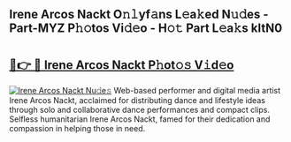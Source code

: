 ## Irene Arcos Nackt O𝚗𝚕yf𝚊ns L𝚎a𝚔ed N𝚞𝚍es - Part-MYZ P𝚑𝚘tos Vi𝚍𝚎o - H𝚘𝚝 Part L𝚎a𝚔s kItN0

# <h2><a href="http://kf73vv.oniu.top/?m=Irene+Arcos+Nackt">🔗👉 🔴 Irene Arcos Nackt P𝚑ot𝚘𝚜 V𝚒d𝚎o</a></h2>

[![Irene Arcos Nackt Nu𝚍e𝚜](https://i.imgur.com/0qMVB7G.gif)](http://kf73vv.oniu.top/?m=Irene+Arcos+Nackt)
Web-based performer and digital media artist Irene Arcos Nackt, acclaimed for distributing dance and lifestyle ideas through solo and collaborative dance performances and compact clips. Selfless humanitarian Irene Arcos Nackt, famed for their dedication and compassion in helping those in need.  
